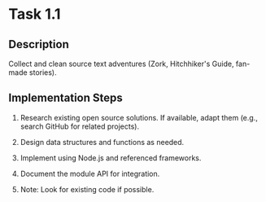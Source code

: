 # Task 1.1

## Description
Collect and clean source text adventures (Zork, Hitchhiker's Guide, fan-made stories).

## Implementation Steps
1. Research existing open source solutions. If available, adapt them (e.g., search GitHub for related projects).

2. Design data structures and functions as needed.

3. Implement using Node.js and referenced frameworks.

4. Document the module API for integration.

5. Note: Look for existing code if possible.

